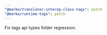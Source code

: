```yaml
---
"@marko/translator-interop-class-tags": patch
"@marko/runtime-tags": patch
---
```


Fix tags api types folder regression.
